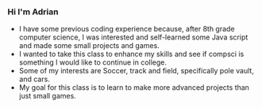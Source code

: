 ### Hi I'm Adrian
- I have some previous coding experience because, after 8th grade computer science, I was interested and self-learned some Java script and made some small projects and games.
- I wanted to take this class to enhance my skills and see if compsci is something I would like to continue in college.
- Some of my interests are Soccer, track and field, specifically pole vault, and cars.
- My goal for this class is to learn to make more advanced projects than just small games.
<!--


